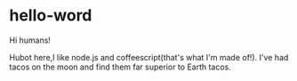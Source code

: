 # hello-word

Hi humans!

Hubot here,I like node.js and coffeescript(that's what I'm made of!).
I've had tacos on the moon and find them far superior to Earth tacos.
